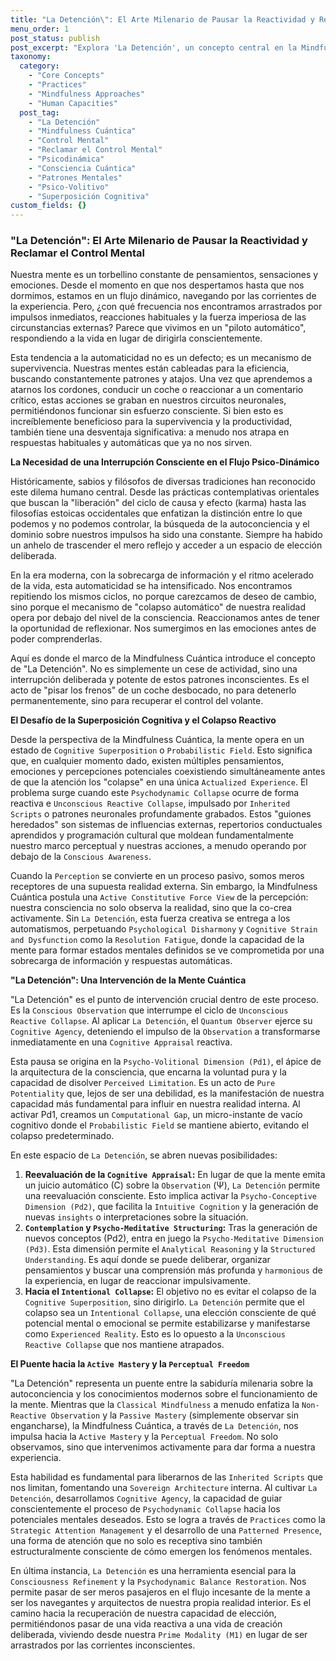 ```yaml
---
title: "La Detención\": El Arte Milenario de Pausar la Reactividad y Reclamar el Control Mental"
menu_order: 1
post_status: publish
post_excerpt: "Explora 'La Detención', un concepto central en la Mindfulness Cuántica, que ofrece una estrategia profunda para interrumpir patrones mentales automáticos. Este artículo profundiza en cómo esta pausa consciente permite la reevaluación de la experiencia, fomenta el control volitivo y transforma la reactividad en una creación deliberada de la realidad."
taxonomy:
  category:
    - "Core Concepts"
    - "Practices"
    - "Mindfulness Approaches"
    - "Human Capacities"
  post_tag:
    - "La Detención"
    - "Mindfulness Cuántica"
    - "Control Mental"
    - "Reclamar el Control Mental"
    - "Psicodinámica"
    - "Consciencia Cuántica"
    - "Patrones Mentales"
    - "Psico-Volitivo"
    - "Superposición Cognitiva"
custom_fields: {}
---
```


### "La Detención": El Arte Milenario de Pausar la Reactividad y Reclamar el Control Mental

Nuestra mente es un torbellino constante de pensamientos, sensaciones y emociones. Desde el momento en que nos despertamos hasta que nos dormimos, estamos en un flujo dinámico, navegando por las corrientes de la experiencia. Pero, ¿con qué frecuencia nos encontramos arrastrados por impulsos inmediatos, reacciones habituales y la fuerza imperiosa de las circunstancias externas? Parece que vivimos en un "piloto automático", respondiendo a la vida en lugar de dirigirla conscientemente.

Esta tendencia a la automaticidad no es un defecto; es un mecanismo de supervivencia. Nuestras mentes están cableadas para la eficiencia, buscando constantemente patrones y atajos. Una vez que aprendemos a atarnos los cordones, conducir un coche o reaccionar a un comentario crítico, estas acciones se graban en nuestros circuitos neuronales, permitiéndonos funcionar sin esfuerzo consciente. Si bien esto es increíblemente beneficioso para la supervivencia y la productividad, también tiene una desventaja significativa: a menudo nos atrapa en respuestas habituales y automáticas que ya no nos sirven.

**La Necesidad de una Interrupción Consciente en el Flujo Psico-Dinámico**

Históricamente, sabios y filósofos de diversas tradiciones han reconocido este dilema humano central. Desde las prácticas contemplativas orientales que buscan la "liberación" del ciclo de causa y efecto (karma) hasta las filosofías estoicas occidentales que enfatizan la distinción entre lo que podemos y no podemos controlar, la búsqueda de la autoconciencia y el dominio sobre nuestros impulsos ha sido una constante. Siempre ha habido un anhelo de trascender el mero reflejo y acceder a un espacio de elección deliberada.

En la era moderna, con la sobrecarga de información y el ritmo acelerado de la vida, esta automaticidad se ha intensificado. Nos encontramos repitiendo los mismos ciclos, no porque carezcamos de deseo de cambio, sino porque el mecanismo de "colapso automático" de nuestra realidad opera por debajo del nivel de la consciencia. Reaccionamos antes de tener la oportunidad de reflexionar. Nos sumergimos en las emociones antes de poder comprenderlas.

Aquí es donde el marco de la Mindfulness Cuántica introduce el concepto de "La Detención". No es simplemente un cese de actividad, sino una interrupción deliberada y potente de estos patrones inconscientes. Es el acto de "pisar los frenos" de un coche desbocado, no para detenerlo permanentemente, sino para recuperar el control del volante.

**El Desafío de la Superposición Cognitiva y el Colapso Reactivo**

Desde la perspectiva de la Mindfulness Cuántica, la mente opera en un estado de `Cognitive Superposition` o `Probabilistic Field`. Esto significa que, en cualquier momento dado, existen múltiples pensamientos, emociones y percepciones potenciales coexistiendo simultáneamente antes de que la atención los "colapse" en una única `Actualized Experience`. El problema surge cuando este `Psychodynamic Collapse` ocurre de forma reactiva e `Unconscious Reactive Collapse`, impulsado por `Inherited Scripts` o patrones neuronales profundamente grabados. Estos "guiones heredados" son sistemas de influencias externas, repertorios conductuales aprendidos y programación cultural que moldean fundamentalmente nuestro marco perceptual y nuestras acciones, a menudo operando por debajo de la `Conscious Awareness`.

Cuando la `Perception` se convierte en un proceso pasivo, somos meros receptores de una supuesta realidad externa. Sin embargo, la Mindfulness Cuántica postula una `Active Constitutive Force View` de la percepción: nuestra consciencia no solo observa la realidad, sino que la co-crea activamente. Sin `La Detención`, esta fuerza creativa se entrega a los automatismos, perpetuando `Psychological Disharmony` y `Cognitive Strain and Dysfunction` como la `Resolution Fatigue`, donde la capacidad de la mente para formar estados mentales definidos se ve comprometida por una sobrecarga de información y respuestas automáticas.

**"La Detención": Una Intervención de la Mente Cuántica**

"La Detención" es el punto de intervención crucial dentro de este proceso. Es la `Conscious Observation` que interrumpe el ciclo de `Unconscious Reactive Collapse`. Al aplicar `La Detención`, el `Quantum Observer` ejerce su `Cognitive Agency`, deteniendo el impulso de la `Observation` a transformarse inmediatamente en una `Cognitive Appraisal` reactiva.

Esta pausa se origina en la `Psycho-Volitional Dimension (Pd1)`, el ápice de la arquitectura de la consciencia, que encarna la voluntad pura y la capacidad de disolver `Perceived Limitation`. Es un acto de `Pure Potentiality` que, lejos de ser una debilidad, es la manifestación de nuestra capacidad más fundamental para influir en nuestra realidad interna. Al activar Pd1, creamos un `Computational Gap`, un micro-instante de vacío cognitivo donde el `Probabilistic Field` se mantiene abierto, evitando el colapso predeterminado.

En este espacio de `La Detención`, se abren nuevas posibilidades:
1.  **Reevaluación de la `Cognitive Appraisal`:** En lugar de que la mente emita un juicio automático (C) sobre la `Observation` (Ψ), `La Detención` permite una reevaluación consciente. Esto implica activar la `Psycho-Conceptive Dimension (Pd2)`, que facilita la `Intuitive Cognition` y la generación de nuevas `insights` o interpretaciones sobre la situación.
2.  **`Contemplation` y `Psycho-Meditative Structuring`:** Tras la generación de nuevos conceptos (Pd2), entra en juego la `Psycho-Meditative Dimension (Pd3)`. Esta dimensión permite el `Analytical Reasoning` y la `Structured Understanding`. Es aquí donde se puede deliberar, organizar pensamientos y buscar una comprensión más profunda y `harmonious` de la experiencia, en lugar de reaccionar impulsivamente.
3.  **Hacia el `Intentional Collapse`:** El objetivo no es evitar el colapso de la `Cognitive Superposition`, sino dirigirlo. `La Detención` permite que el colapso sea un `Intentional Collapse`, una elección consciente de qué potencial mental o emocional se permite estabilizarse y manifestarse como `Experienced Reality`. Esto es lo opuesto a la `Unconscious Reactive Collapse` que nos mantiene atrapados.

**El Puente hacia la `Active Mastery` y la `Perceptual Freedom`**

"La Detención" representa un puente entre la sabiduría milenaria sobre la autoconciencia y los conocimientos modernos sobre el funcionamiento de la mente. Mientras que la `Classical Mindfulness` a menudo enfatiza la `Non-Reactive Observation` y la `Passive Mastery` (simplemente observar sin engancharse), la Mindfulness Cuántica, a través de `La Detención`, nos impulsa hacia la `Active Mastery` y la `Perceptual Freedom`. No solo observamos, sino que intervenimos activamente para dar forma a nuestra experiencia.

Esta habilidad es fundamental para liberarnos de las `Inherited Scripts` que nos limitan, fomentando una `Sovereign Architecture` interna. Al cultivar `La Detención`, desarrollamos `Cognitive Agency`, la capacidad de guiar conscientemente el proceso de `Psychodynamic Collapse` hacia los potenciales mentales deseados. Esto se logra a través de `Practices` como la `Strategic Attention Management` y el desarrollo de una `Patterned Presence`, una forma de atención que no solo es receptiva sino también estructuralmente consciente de cómo emergen los fenómenos mentales.

En última instancia, `La Detención` es una herramienta esencial para la `Consciousness Refinement` y la `Psychodynamic Balance Restoration`. Nos permite pasar de ser meros pasajeros en el flujo incesante de la mente a ser los navegantes y arquitectos de nuestra propia realidad interior. Es el camino hacia la recuperación de nuestra capacidad de elección, permitiéndonos pasar de una vida reactiva a una vida de creación deliberada, viviendo desde nuestra `Prime Modality (M1)` en lugar de ser arrastrados por las corrientes inconscientes.